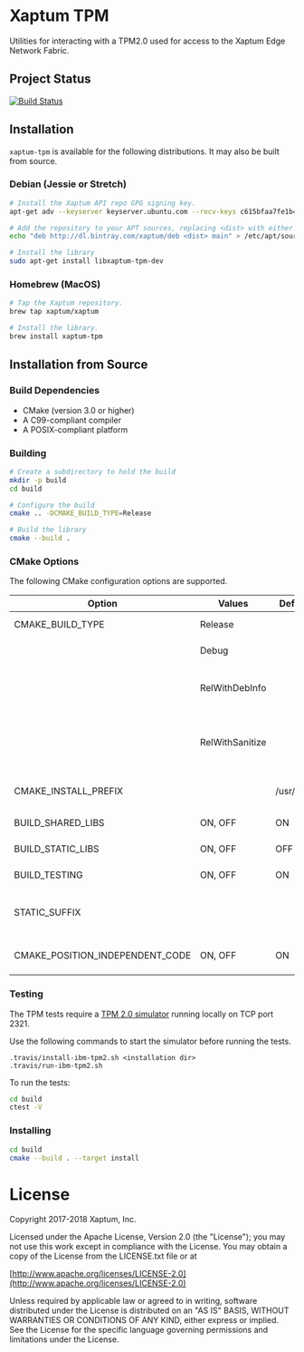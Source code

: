 # Xaptum TPM

Utilities for interacting with a TPM2.0 used for access to the Xaptum Edge Network Fabric.

## Project Status

[![Build Status](https://travis-ci.org/xaptum/xaptum-tpm.svg?branch=master)](https://travis-ci.org/xaptum/xaptum-tpm)

## Installation

`xaptum-tpm` is available for the following distributions. It may also
be built from source.

### Debian (Jessie or Stretch)

``` bash
# Install the Xaptum API repo GPG signing key.
apt-get adv --keyserver keyserver.ubuntu.com --recv-keys c615bfaa7fe1b4ca

# Add the repository to your APT sources, replacing <dist> with either jessie or stretch.
echo "deb http://dl.bintray.com/xaptum/deb <dist> main" > /etc/apt/sources.list.d/xaptum.list

# Install the library
sudo apt-get install libxaptum-tpm-dev
```

### Homebrew (MacOS)

``` bash
# Tap the Xaptum repository.
brew tap xaptum/xaptum

# Install the library.
brew install xaptum-tpm
```

## Installation from Source

### Build Dependencies

* CMake (version 3.0 or higher)
* A C99-compliant compiler
* A POSIX-compliant platform

### Building

```bash
# Create a subdirectory to hold the build
mkdir -p build
cd build

# Configure the build
cmake .. -DCMAKE_BUILD_TYPE=Release

# Build the library
cmake --build .
```

### CMake Options

The following CMake configuration options are supported.

| Option                          | Values          | Default    | Description                                     |
|---------------------------------|-----------------|------------|-------------------------------------------------|
| CMAKE_BUILD_TYPE                | Release         |            | With full optimizations.                        |
|                                 | Debug           |            | With debug symbols.                             |
|                                 | RelWithDebInfo  |            | With full optimizations and debug symbols.      |
|                                 | RelWithSanitize |            | With address and undefined-behavior sanitizers. |
| CMAKE_INSTALL_PREFIX            | <string>        | /usr/local | The directory to install the library in.        |
| BUILD_SHARED_LIBS               | ON, OFF         | ON         | Build shared libraries.                         |
| BUILD_STATIC_LIBS               | ON, OFF         | OFF        | Build static libraries.                         |
| BUILD_TESTING                   | ON, OFF         | ON         | Build the test suite.                           |
| STATIC_SUFFIX                   | <string>        | <none>     | Appends a suffix to the static lib name.        |
| CMAKE_POSITION_INDEPENDENT_CODE | ON, OFF         | ON         | Compile static libs with `-fPIC`.               |

### Testing

The TPM tests require a [TPM 2.0
simulator](https://sourceforge.net/projects/ibmswtpm2/) running
locally on TCP port 2321.

Use the following commands to start the simulator before running the tests.
```
.travis/install-ibm-tpm2.sh <installation dir>
.travis/run-ibm-tpm2.sh
```

To run the tests:

```bash
cd build
ctest -V
```

### Installing

```bash
cd build
cmake --build . --target install
```

# License
Copyright 2017-2018 Xaptum, Inc.

Licensed under the Apache License, Version 2.0 (the "License"); you may not
use this work except in compliance with the License. You may obtain a copy of
the License from the LICENSE.txt file or at

[http://www.apache.org/licenses/LICENSE-2.0](http://www.apache.org/licenses/LICENSE-2.0)

Unless required by applicable law or agreed to in writing, software
distributed under the License is distributed on an "AS IS" BASIS, WITHOUT
WARRANTIES OR CONDITIONS OF ANY KIND, either express or implied. See the
License for the specific language governing permissions and limitations under
the License.
